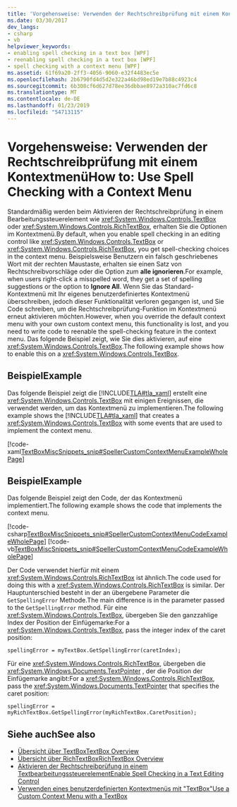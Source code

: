 ```yaml
---
title: 'Vorgehensweise: Verwenden der Rechtschreibprüfung mit einem Kontextmenü'
ms.date: 03/30/2017
dev_langs:
- csharp
- vb
helpviewer_keywords:
- enabling spell checking in a text box [WPF]
- reenabling spell checking in a text box [WPF]
- spell checking with a context menu [WPF]
ms.assetid: 61f69a20-2ff3-4056-9060-e32f4483ec5e
ms.openlocfilehash: 2b6790fd4d5d2e322a46bd98ed19e7b88c4923c4
ms.sourcegitcommit: 6b308cf6d627d78ee36dbbae8972a310ac7fd6c8
ms.translationtype: MT
ms.contentlocale: de-DE
ms.lasthandoff: 01/23/2019
ms.locfileid: "54713115"
---
```

# <a name="how-to-use-spell-checking-with-a-context-menu"></a><span data-ttu-id="11f76-102">Vorgehensweise: Verwenden der Rechtschreibprüfung mit einem Kontextmenü</span><span class="sxs-lookup"><span data-stu-id="11f76-102">How to: Use Spell Checking with a Context Menu</span></span>
<span data-ttu-id="11f76-103">Standardmäßig werden beim Aktivieren der Rechtschreibprüfung in einem Bearbeitungssteuerelement wie <xref:System.Windows.Controls.TextBox> oder <xref:System.Windows.Controls.RichTextBox>, erhalten Sie die Optionen im Kontextmenü.</span><span class="sxs-lookup"><span data-stu-id="11f76-103">By default, when you enable spell checking in an editing control like <xref:System.Windows.Controls.TextBox> or <xref:System.Windows.Controls.RichTextBox>, you get spell-checking choices in the context menu.</span></span> <span data-ttu-id="11f76-104">Beispielsweise Benutzern ein falsch geschriebenes Wort mit der rechten Maustaste, erhalten sie einen Satz von Rechtschreibvorschläge oder die Option zum **alle ignorieren**.</span><span class="sxs-lookup"><span data-stu-id="11f76-104">For example, when users right-click a misspelled word, they get a set of spelling suggestions or the option to **Ignore All**.</span></span> <span data-ttu-id="11f76-105">Wenn Sie das Standard-Kontextmenü mit Ihr eigenes benutzerdefiniertes Kontextmenü überschreiben, jedoch dieser Funktionalität verloren gegangen ist, und Sie Code schreiben, um die Rechtschreibprüfung-Funktion im Kontextmenü erneut aktivieren möchten.</span><span class="sxs-lookup"><span data-stu-id="11f76-105">However, when you override the default context menu with your own custom context menu, this functionality is lost, and you need to write code to reenable the spell-checking feature in the context menu.</span></span> <span data-ttu-id="11f76-106">Das folgende Beispiel zeigt, wie Sie dies aktivieren, auf eine <xref:System.Windows.Controls.TextBox>.</span><span class="sxs-lookup"><span data-stu-id="11f76-106">The following example shows how to enable this on a <xref:System.Windows.Controls.TextBox>.</span></span>  
  
## <a name="example"></a><span data-ttu-id="11f76-107">Beispiel</span><span class="sxs-lookup"><span data-stu-id="11f76-107">Example</span></span>  
 <span data-ttu-id="11f76-108">Das folgende Beispiel zeigt die [!INCLUDE[TLA#tla_xaml](../../../../includes/tlasharptla-xaml-md.md)] erstellt eine <xref:System.Windows.Controls.TextBox> mit einigen Ereignissen, die verwendet werden, um das Kontextmenü zu implementieren.</span><span class="sxs-lookup"><span data-stu-id="11f76-108">The following example shows the [!INCLUDE[TLA#tla_xaml](../../../../includes/tlasharptla-xaml-md.md)] that creates a <xref:System.Windows.Controls.TextBox> with some events that are used to implement the context menu.</span></span>  
  
 [!code-xaml[TextBoxMiscSnippets_snip#SpellerCustomContextMenuExampleWholePage](../../../../samples/snippets/csharp/VS_Snippets_Wpf/TextBoxMiscSnippets_snip/csharp/speller_custom_context_menu.xaml#spellercustomcontextmenuexamplewholepage)]  
  
## <a name="example"></a><span data-ttu-id="11f76-109">Beispiel</span><span class="sxs-lookup"><span data-stu-id="11f76-109">Example</span></span>  
 <span data-ttu-id="11f76-110">Das folgende Beispiel zeigt den Code, der das Kontextmenü implementiert.</span><span class="sxs-lookup"><span data-stu-id="11f76-110">The following example shows the code that implements the context menu.</span></span>  
  
 [!code-csharp[TextBoxMiscSnippets_snip#SpellerCustomContextMenuCodeExampleWholePage](../../../../samples/snippets/csharp/VS_Snippets_Wpf/TextBoxMiscSnippets_snip/csharp/speller_custom_context_menu.xaml.cs#spellercustomcontextmenucodeexamplewholepage)]
 [!code-vb[TextBoxMiscSnippets_snip#SpellerCustomContextMenuCodeExampleWholePage](../../../../samples/snippets/visualbasic/VS_Snippets_Wpf/TextBoxMiscSnippets_snip/visualbasic/speller_custom_context_menu.xaml.vb#spellercustomcontextmenucodeexamplewholepage)]  
  
 <span data-ttu-id="11f76-111">Der Code verwendet hierfür mit einem <xref:System.Windows.Controls.RichTextBox> ist ähnlich.</span><span class="sxs-lookup"><span data-stu-id="11f76-111">The code used for doing this with a <xref:System.Windows.Controls.RichTextBox> is similar.</span></span> <span data-ttu-id="11f76-112">Der Hauptunterschied besteht in der an übergebene Parameter die `GetSpellingError` Methode.</span><span class="sxs-lookup"><span data-stu-id="11f76-112">The main difference is in the parameter passed to the `GetSpellingError` method.</span></span> <span data-ttu-id="11f76-113">Für eine <xref:System.Windows.Controls.TextBox>, übergeben Sie den ganzzahlige Index der Position der Einfügemarke:</span><span class="sxs-lookup"><span data-stu-id="11f76-113">For a <xref:System.Windows.Controls.TextBox>, pass the integer index of the caret position:</span></span>  
  
 `spellingError = myTextBox.GetSpellingError(caretIndex);`  
  
 <span data-ttu-id="11f76-114">Für eine <xref:System.Windows.Controls.RichTextBox>, übergeben die <xref:System.Windows.Documents.TextPointer> , der die Position der Einfügemarke angibt:</span><span class="sxs-lookup"><span data-stu-id="11f76-114">For a <xref:System.Windows.Controls.RichTextBox>, pass the <xref:System.Windows.Documents.TextPointer> that specifies the caret position:</span></span>  
  
 `spellingError = myRichTextBox.GetSpellingError(myRichTextBox.CaretPosition);`  
  
## <a name="see-also"></a><span data-ttu-id="11f76-115">Siehe auch</span><span class="sxs-lookup"><span data-stu-id="11f76-115">See also</span></span>
- [<span data-ttu-id="11f76-116">Übersicht über TextBox</span><span class="sxs-lookup"><span data-stu-id="11f76-116">TextBox Overview</span></span>](../../../../docs/framework/wpf/controls/textbox-overview.md)
- [<span data-ttu-id="11f76-117">Übersicht über RichTextBox</span><span class="sxs-lookup"><span data-stu-id="11f76-117">RichTextBox Overview</span></span>](../../../../docs/framework/wpf/controls/richtextbox-overview.md)
- [<span data-ttu-id="11f76-118">Aktivieren der Rechtschreibprüfung in einem Textbearbeitungssteuerelement</span><span class="sxs-lookup"><span data-stu-id="11f76-118">Enable Spell Checking in a Text Editing Control</span></span>](../../../../docs/framework/wpf/controls/how-to-enable-spell-checking-in-a-text-editing-control.md)
- [<span data-ttu-id="11f76-119">Verwenden eines benutzerdefinierten Kontextmenüs mit "TextBox"</span><span class="sxs-lookup"><span data-stu-id="11f76-119">Use a Custom Context Menu with a TextBox</span></span>](../../../../docs/framework/wpf/controls/how-to-use-a-custom-context-menu-with-a-textbox.md)
